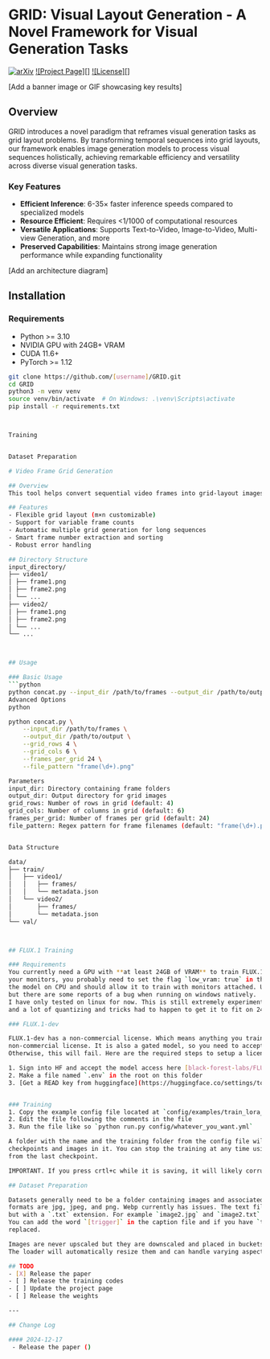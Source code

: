 # GRID: Visual Layout Generation - A Novel Framework for Visual Generation Tasks

[![arXiv](https://img.shields.io/badge/arXiv-[paper_id]-b31b1b.svg)](https://arxiv.org/abs/[paper_id])
[![Project Page][]](https://[project_page])
[![License][]](https://opensource.org/licenses/Apache-2.0)

[Add a banner image or GIF showcasing key results]

## Overview
GRID introduces a novel paradigm that reframes visual generation tasks as grid layout problems. By transforming temporal sequences into grid layouts, our framework enables image generation models to process visual sequences holistically, achieving remarkable efficiency and versatility across diverse visual generation tasks.

### Key Features
- **Efficient Inference**: 6-35× faster inference speeds compared to specialized models
- **Resource Efficient**: Requires <1/1000 of computational resources  
- **Versatile Applications**: Supports Text-to-Video, Image-to-Video, Multi-view Generation, and more
- **Preserved Capabilities**: Maintains strong image generation performance while expanding functionality

[Add an architecture diagram]

## Installation

### Requirements
- Python >= 3.10
- NVIDIA GPU with 24GB+ VRAM
- CUDA 11.6+
- PyTorch >= 1.12

```bash
git clone https://github.com/[username]/GRID.git
cd GRID
python3 -m venv venv
source venv/bin/activate  # On Windows: .\venv\Scripts\activate
pip install -r requirements.txt



Training


Dataset Preparation

# Video Frame Grid Generation

## Overview
This tool helps convert sequential video frames into grid-layout images. It processes folders containing sequential frames and combines them into grid-format images.

## Features
- Flexible grid layout (m×n customizable)
- Support for variable frame counts
- Automatic multiple grid generation for long sequences
- Smart frame number extraction and sorting
- Robust error handling

## Directory Structure
input_directory/
├── video1/
│ ├── frame1.png
│ ├── frame2.png
│ └── ...
├── video2/
│ ├── frame1.png
│ ├── frame2.png
│ └── ...
└── ...



## Usage

### Basic Usage
```python
python concat.py --input_dir /path/to/frames --output_dir /path/to/output
Advanced Options
python

python concat.py \
    --input_dir /path/to/frames \
    --output_dir /path/to/output \
    --grid_rows 4 \
    --grid_cols 6 \
    --frames_per_grid 24 \
    --file_pattern "frame(\d+).png"

Parameters
input_dir: Directory containing frame folders
output_dir: Output directory for grid images
grid_rows: Number of rows in grid (default: 4)
grid_cols: Number of columns in grid (default: 6)
frames_per_grid: Number of frames per grid (default: 24)
file_pattern: Regex pattern for frame filenames (default: "frame(\d+).png")


Data Structure

data/
├── train/
│   ├── video1/
│   │   ├── frames/
│   │   └── metadata.json
│   └── video2/
│       ├── frames/
│       └── metadata.json
└── val/



## FLUX.1 Training

### Requirements
You currently need a GPU with **at least 24GB of VRAM** to train FLUX.1. If you are using it as your GPU to control 
your monitors, you probably need to set the flag `low_vram: true` in the config file under `model:`. This will quantize
the model on CPU and should allow it to train with monitors attached. Users have gotten it to work on Windows with WSL,
but there are some reports of a bug when running on windows natively. 
I have only tested on linux for now. This is still extremely experimental
and a lot of quantizing and tricks had to happen to get it to fit on 24GB at all. 

### FLUX.1-dev

FLUX.1-dev has a non-commercial license. Which means anything you train will inherit the
non-commercial license. It is also a gated model, so you need to accept the license on HF before using it.
Otherwise, this will fail. Here are the required steps to setup a license.

1. Sign into HF and accept the model access here [black-forest-labs/FLUX.1-dev](https://huggingface.co/black-forest-labs/FLUX.1-dev)
2. Make a file named `.env` in the root on this folder
3. [Get a READ key from huggingface](https://huggingface.co/settings/tokens/new?) and add it to the `.env` file like so `HF_TOKEN=your_key_here`


### Training
1. Copy the example config file located at `config/examples/train_lora_flux_24gb.yaml` (`config/examples/train_lora_flux_schnell_24gb.yaml` for schnell) to the `config` folder and rename it to `whatever_you_want.yml`
2. Edit the file following the comments in the file
3. Run the file like so `python run.py config/whatever_you_want.yml`

A folder with the name and the training folder from the config file will be created when you start. It will have all 
checkpoints and images in it. You can stop the training at any time using ctrl+c and when you resume, it will pick back up
from the last checkpoint.

IMPORTANT. If you press crtl+c while it is saving, it will likely corrupt that checkpoint. So wait until it is done saving

## Dataset Preparation

Datasets generally need to be a folder containing images and associated text files. Currently, the only supported
formats are jpg, jpeg, and png. Webp currently has issues. The text files should be named the same as the images
but with a `.txt` extension. For example `image2.jpg` and `image2.txt`. The text file should contain only the caption.
You can add the word `[trigger]` in the caption file and if you have `trigger_word` in your config, it will be automatically
replaced. 

Images are never upscaled but they are downscaled and placed in buckets for batching. **You do not need to crop/resize your images**.
The loader will automatically resize them and can handle varying aspect ratios. 

## TODO
- [X] Release the paper
- [ ] Release the training codes
- [ ] Update the project page
- [ ] Release the weights

---

## Change Log

#### 2024-12-17
 - Release the paper ()



